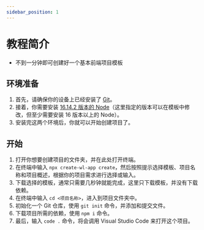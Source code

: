 ```yaml
---
sidebar_position: 1
---
```


# 教程简介

- 不到一分钟即可创建好一个基本前端项目模板

## 环境准备

1. 首先，请确保你的设备上已经安装了 [Git](https://git-scm.com/)。
2. 接着，你需要安装 [16.14.2 版本的 Node](https://nodejs.org/dist/v16.14.2/)（这里指定的版本可以在模板中修改，但至少需要安装 16 版本以上的 Node）。
3. 安装完这两个环境后，你就可以开始创建项目了。

## 开始

1. 打开你想要创建项目的文件夹，并在此处打开终端。
2. 在终端中输入 `npx create-wl-app create`，然后按照提示选择模板、项目名称和项目概述，根据你的项目需求进行选择或输入。
3. 下载选择的模板，通常只需要几秒钟就能完成，这里只下载模板，并没有下载依赖。
4. 在终端中输入 `cd <项目名称>`，进入到项目文件夹中。
5. 初始化一个 Git 仓库，使用 `git init` 命令，并添加和提交文件。
6. 下载项目所需的依赖，使用 `npm i` 命令。
7. 最后，输入 `code .` 命令，将会调用 Visual Studio Code 来打开这个项目。
